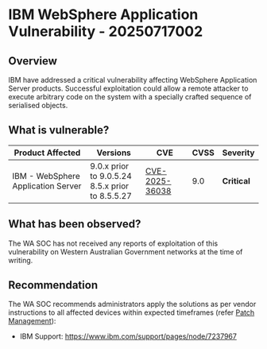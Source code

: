 # IBM WebSphere Application Vulnerability - 20250717002

## Overview

IBM have addressed a critical vulnerability affecting WebSphere Application Server products. Successful exploitation could allow a remote attacker to execute arbitrary code on the system with a specially crafted sequence of serialised objects.

## What is vulnerable?

| Product Affected                   | Versions    | CVE                                                               | CVSS | Severity     |
| ---------------------------------- | ----------- | ----------------------------------------------------------------- | ---- | ------------ |
| IBM - WebSphere Application Server | 9.0.x prior to 9.0.5.24 <br> 8.5.x prior to 8.5.5.27 | [CVE-2025-36038](https://nvd.nist.gov/vuln/detail/CVE-2025-36038) | 9.0  | **Critical** |

## What has been observed?

The WA SOC has not received any reports of exploitation of this vulnerability on Western Australian Government networks at the time of writing.

## Recommendation

The WA SOC recommends administrators apply the solutions as per vendor instructions to all affected devices within expected timeframes (refer [Patch Management](../guidelines/patch-management.md)):

- IBM Support: <https://www.ibm.com/support/pages/node/7237967>
